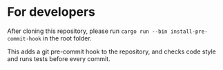 # For developers

After cloning this repository, please run `cargo run --bin install-pre-commit-hook` in the root folder.

This adds a git pre-commit hook to the repository, and checks code style and runs tests before every commit.
